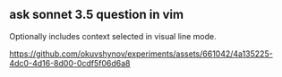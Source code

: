 ## ask sonnet 3.5 question in vim

Optionally includes context selected in visual line mode.



https://github.com/okuvshynov/experiments/assets/661042/4a135225-4dc0-4d16-8d00-0cdf5f06d6a8

